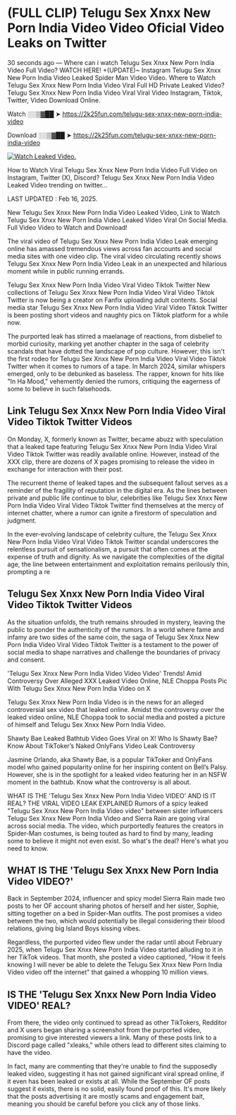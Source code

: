 # (FULL CLIP) Telugu Sex Xnxx New Porn India Video Video Oficial Video Leaks on Twitter

30 seconds ago — Where can i watch Telugu Sex Xnxx New Porn India Video Full Video? WATCH HERE! +(UPDATE)~ Instagram Telugu Sex Xnxx New Porn India Video Leaked Spider Man Video Video. Where to Watch Telugu Sex Xnxx New Porn India Video Viral Full HD Private Leaked Video? Telugu Sex Xnxx New Porn India Video Viral Viral Video Instagram, Tiktok, Twitter, Video Download Online.

Watch ░░▒▓██ ➤ https://2k25fun.com/telugu-sex-xnxx-new-porn-india-video

Download ░░▒▓██ ➤ https://2k25fun.com/telugu-sex-xnxx-new-porn-india-video

[![Watch Leaked Video.](https://miro.medium.com/v2/resize:fit:828/format:webp/1*cilzJN44JGOrTw9NJCrNHA.gif "Watch Leaked Video")](https://2k25fun.com/telugu-sex-xnxx-new-porn-india-video)

How to Watch Viral Telugu Sex Xnxx New Porn India Video Full Video on Instagram, Twitter (X), Discord? Telugu Sex Xnxx New Porn India Video Leaked Video trending on twitter...

LAST UPDATED : Feb 16, 2025.

New Telugu Sex Xnxx New Porn India Video Leaked Video, Link to Watch Telugu Sex Xnxx New Porn India Video Leaked Video Viral On Social Media. Full Video Video to Watch and Download!

The viral video of Telugu Sex Xnxx New Porn India Video Leak emerging online has amassed tremendous views across fan accounts and social media sites with one video clip. The viral video circulating recently shows Telugu Sex Xnxx New Porn India Video Leak in an unexpected and hilarious moment while in public running errands.

Telugu Sex Xnxx New Porn India Video Viral Video Tiktok Twitter New collections of Telugu Sex Xnxx New Porn India Video Viral Video Tiktok Twitter is now being a creator on Fanfix uploading adult contents. Social media star Telugu Sex Xnxx New Porn India Video Viral Video Tiktok Twitter is been posting short videos and naughty pics on Tiktok platform for a while now.

The purported leak has stirred a maelanage of reactions, from disbelief to morbid curiosity, marking yet another chapter in the saga of celebrity scandals that have dotted the landscape of pop culture. However, this isn't the first rodeo for Telugu Sex Xnxx New Porn India Video Viral Video Tiktok Twitter when it comes to rumors of a tape. In March 2024, similar whispers emerged, only to be debunked as baseless. The rapper, known for hits like "In Ha Mood," vehemently denied the rumors, critiquing the eagerness of some to believe in such falsehoods.

## Link Telugu Sex Xnxx New Porn India Video Viral Video Tiktok Twitter Videos

On Monday, X, formerly known as Twitter, became abuzz with speculation that a leaked tape featuring Telugu Sex Xnxx New Porn India Video Viral Video Tiktok Twitter was readily available online. However, instead of the XXX clip, there are dozens of X pages promising to release the video in exchange for interaction with their post.

The recurrent theme of leaked tapes and the subsequent fallout serves as a reminder of the fragility of reputation in the digital era. As the lines between private and public life continue to blur, celebrities like Telugu Sex Xnxx New Porn India Video Viral Video Tiktok Twitter find themselves at the mercy of internet chatter, where a rumor can ignite a firestorm of speculation and judgment.

In the ever-evolving landscape of celebrity culture, the Telugu Sex Xnxx New Porn India Video Viral Video Tiktok Twitter scandal underscores the relentless pursuit of sensationalism, a pursuit that often comes at the expense of truth and dignity. As we navigate the complexities of the digital age, the line between entertainment and exploitation remains perilously thin, prompting a re

##  Telugu Sex Xnxx New Porn India Video Viral Video Tiktok Twitter Videos

As the situation unfolds, the truth remains shrouded in mystery, leaving the public to ponder the authenticity of the rumors. In a world where fame and infamy are two sides of the same coin, the saga of Telugu Sex Xnxx New Porn India Video Viral Video Tiktok Twitter is a testament to the power of social media to shape narratives and challenge the boundaries of privacy and consent.

'Telugu Sex Xnxx New Porn India Video Video Video' Trends! Amid Controversy Over Alleged XXX Leaked Video Online, NLE Choppa Posts Pic With Telugu Sex Xnxx New Porn India Video on X

Telugu Sex Xnxx New Porn India Video is in the news for an alleged controversial sex video that leaked online. Amidst the controversy over the leaked video online, NLE Choppa took to social media and posted a picture of himself and Telugu Sex Xnxx New Porn India Video.

Shawty Bae Leaked Bathtub Video Goes Viral on X! Who Is Shawty Bae? Know About TikToker’s Naked OnlyFans Video Leak Controversy

Jasmine Orlando, aka Shawty Bae, is a popular TikToker and OnlyFans model who gained popularity online for her inspiring content on Bell’s Palsy. However, she is in the spotlight for a leaked video featuring her in an NSFW moment in the bathtub. Know what the controversy is all about.

WHAT IS THE 'Telugu Sex Xnxx New Porn India Video VIDEO' AND IS IT REAL? THE VIRAL VIDEO LEAK EXPLAINED Rumors of a spicy leaked "Telugu Sex Xnxx New Porn India Video video" between sister influencers Telugu Sex Xnxx New Porn India Video and Sierra Rain are going viral across social media. The video, which purportedly features the creators in Spider-Man costumes, is being touted as hard to find by many, leading some to believe it might not even exist. So what's the deal? Here's what you need to know.

## WHAT IS THE 'Telugu Sex Xnxx New Porn India Video VIDEO?'

Back in September 2024, influencer and spicy model Sierra Rain made two posts to her OF account sharing photos of herself and her sister, Sophie, sitting together on a bed in Spider-Man outfits. The post promises a video between the two, which would potentially be illegal considering their blood relations, giving big Island Boys kissing vibes.

Regardless, the purported video flew under the radar until about February 2025, when Telugu Sex Xnxx New Porn India Video started alluding to it in her TikTok videos. That month, she posted a video captioned, "How it feels knowing I will never be able to delete the Telugu Sex Xnxx New Porn India Video video off the internet" that gained a whopping 10 million views.

## IS THE 'Telugu Sex Xnxx New Porn India Video VIDEO' REAL?

From there, the video only continued to spread as other TikTokers, Redditor and X users began sharing a screenshot from the purported video, promising to give interested viewers a link. Many of these posts link to a Discord page called "xleaks," while others lead to different sites claiming to have the video.

In fact, many are commenting that they're unable to find the supposedly leaked video, suggesting it has not gained significant viral spread online, if it even has been leaked or exists at all. While the September OF posts suggest it exists, there is no solid, easily found proof of this. It's more likely that the posts advertising it are mostly scams and engagement bait, meaning you should be careful before you click any of those links.